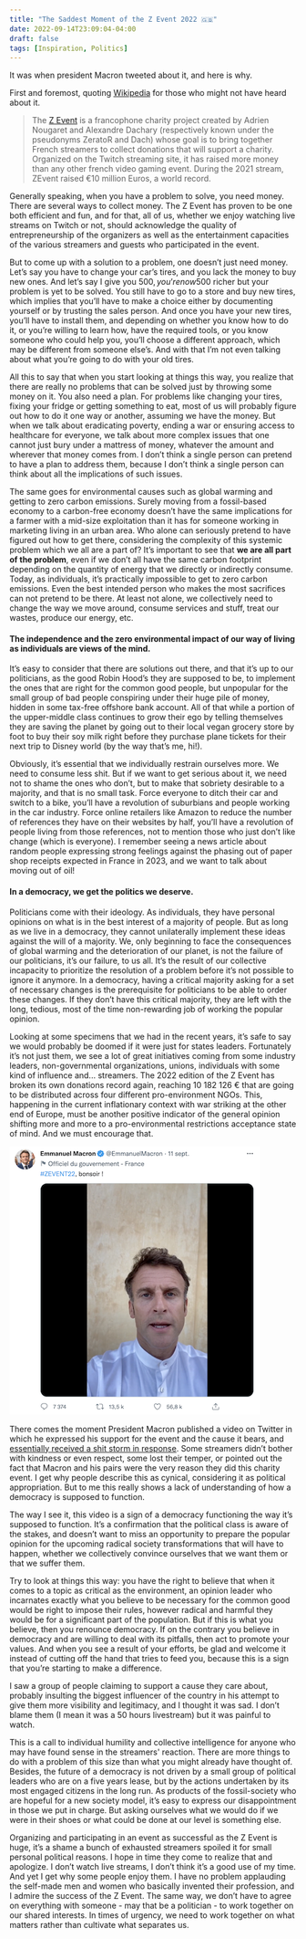```yaml
---
title: "The Saddest Moment of the Z Event 2022 🇬🇧"
date: 2022-09-14T23:09:04-04:00
draft: false
tags: [Inspiration, Politics]
---
```

It was when president Macron tweeted about it, and here is why.

First and foremost, quoting [Wikipedia](https://en.wikipedia.org/wiki/Z_Event) for those who might not have heard about it.

> The [Z Event](https://zevent.fr/) is a francophone charity project created by Adrien Nougaret and Alexandre Dachary (respectively known under the pseudonyms ZeratoR and Dach) whose goal is to bring together French streamers to collect donations that will support a charity. Organized on the Twitch streaming site, it has raised more money than any other french video gaming event. During the 2021 stream, ZEvent raised €10 million Euros, a world record.

Generally speaking, when you have a problem to solve, you need money.
There are several ways to collect money.
The Z Event has proven to be one both efficient and fun, and for that, all of us, whether we enjoy watching live streams on Twitch or not, should acknowledge the quality of entrepreneurship of the organizers as well as the entertainment capacities of the various streamers and guests who participated in the event.

But to come up with a solution to a problem, one doesn’t just need money.
Let’s say you have to change your car’s tires, and you lack the money to buy new ones.
And let’s say I give you 500$, you’re now 500$ richer but your problem is yet to be solved.
You still have to go to a store and buy new tires, which implies that you’ll have to make a choice either by documenting yourself or by trusting the sales person.
And once you have your new tires, you’ll have to install them, and depending on whether you know how to do it, or you’re willing to learn how, have the required tools, or you know someone who could help you, you’ll choose a different approach, which may be different from someone else’s.
And with that I’m not even talking about what you’re going to do with your old tires.

All this to say that when you start looking at things this way, you realize that there are really no problems that can be solved just by throwing some money on it.
You also need a plan.
For problems like changing your tires, fixing your fridge or getting something to eat, most of us will probably figure out how to do it one way or another, assuming we have the money.
But when we talk about eradicating poverty, ending a war or ensuring access to healthcare for everyone, we talk about more complex issues that one cannot just bury under a mattress of money, whatever the amount and wherever that money comes from.
I don’t think a single person can pretend to have a plan to address them, because I don’t think a single person can think about all the implications of such issues.

The same goes for environmental causes such as global warming and getting to zero carbon emissions.
Surely moving from a fossil-based economy to a carbon-free economy doesn’t have the same implications for a farmer with a mid-size exploitation than it has for someone working in marketing living in an urban area.
Who alone can seriously pretend to have figured out how to get there, considering the complexity of this systemic problem which we all are a part of?
It’s important to see that **we are all part of the problem**, even if we don’t all have the same carbon footprint depending on the quantity of energy that we directly or indirectly consume.
Today, as individuals, it’s practically impossible to get to zero carbon emissions.
Even the best intended person who makes the most sacrifices can not pretend to be there.
At least not alone, we collectively need to change the way we move around, consume services and stuff, treat our wastes, produce our energy, etc.

#### The independence and the zero environmental impact of our way of living as individuals are views of the mind.

It’s easy to consider that there are solutions out there, and that it’s up to our politicians, as the good Robin Hood’s they are supposed to be, to implement the ones that are right for the common good people, but unpopular for the small group of bad people conspiring under their huge pile of money, hidden in some tax-free offshore bank account.
All of that while a portion of the upper-middle class continues to grow their ego by telling themselves they are saving the planet by going out to their local vegan grocery store by foot to buy their soy milk right before they purchase plane tickets for their next trip to Disney world (by the way that’s me, hi!).

Obviously, it’s essential that we individually restrain ourselves more.
We need to consume less shit.
But if we want to get serious about it, we need not to shame the ones who don’t, but to make that sobriety desirable to a majority, and that is no small task.
Force everyone to ditch their car and switch to a bike, you’ll have a revolution of suburbians and people working in the car industry.
Force online retailers like Amazon to reduce the number of references they have on their websites by half, you’ll have a revolution of people living from those references, not to mention those who just don’t like change (which is everyone).
I remember seeing a news article about random people expressing strong feelings against the phasing out of paper shop receipts expected in France in 2023, and we want to talk about moving out of oil!

#### In a democracy, we get the politics we deserve.

Politicians come with their ideology.
As individuals, they have personal opinions on what is in the best interest of a majority of people.
But as long as we live in a democracy, they cannot unilaterally implement these ideas against the will of a majority.
We, only beginning to face the consequences of global warming and the deterioration of our planet, is not the failure of our politicians, it’s our failure, to us all.
It’s the result of our collective incapacity to prioritize the resolution of a problem before it’s not possible to ignore it anymore.
In a democracy, having a critical majority asking for a set of necessary changes is the prerequisite for politicians to be able to order these changes.
If they don’t have this critical majority, they are left with the long, tedious, most of the time non-rewarding job of working the popular opinion.

Looking at some specimens that we had in the recent years, it’s safe to say we would probably be doomed if it were just for states leaders.
Fortunately it’s not just them, we see a lot of great initiatives coming from some industry leaders, non-governmental organizations, unions, individuals with some kind of influence and... streamers.
The 2022 edition of the Z Event has broken its own donations record again, reaching 10 182 126 € that are going to be distributed across four different pro-environment NGOs.
This, happening in the current inflationary context with war striking at the other end of Europe, must be another positive indicator of the general opinion shifting more and more to a pro-environmental restrictions acceptance state of mind.
And we must encourage that.

![Macron's tweet #ZEVENT2022](/img/macron-tweet-zevent-2022.png)

There comes the moment President Macron published a video on Twitter in which he expressed his support for the event and the cause it bears, and [essentially received a shit storm in response](https://www.youtube.com/watch?v=4UHMj_Zz9hM).
Some streamers didn’t bother with kindness or even respect, some lost their temper, or pointed out the fact that Macron and his pairs were the very reason they did this charity event.
I get why people describe this as cynical, considering it as political appropriation.
But to me this really shows a lack of understanding of how a democracy is supposed to function.

The way I see it, this video is a sign of a democracy functioning the way it’s supposed to function.
It’s a confirmation that the political class is aware of the stakes, and doesn’t want to miss an opportunity to prepare the popular opinion for the upcoming radical society transformations that will have to happen, whether we collectively convince ourselves that we want them or that we suffer them.

Try to look at things this way: you have the right to believe that when it comes to a topic as critical as the environment, an opinion leader who incarnates exactly what you believe to be necessary for the common good would be right to impose their rules, however radical and harmful they would be for a significant part of the population.
But if this is what you believe, then you renounce democracy.
If on the contrary you believe in democracy and are willing to deal with its pitfalls, then act to promote your values.
And when you see a result of your efforts, be glad and welcome it instead of cutting off the hand that tries to feed you, because this is a sign that you’re starting to make a difference.

I saw a group of people claiming to support a cause they care about, probably insulting the biggest influencer of the country in his attempt to give them more visibility and legitimacy, and I thought it was sad.
I don’t blame them (I mean it was a 50 hours livestream) but it was painful to watch.

This is a call to individual humility and collective intelligence for anyone who may have found sense in the streamers' reaction.
There are more things to do with a problem of this size than what you might already have thought of.
Besides, the future of a democracy is not driven by a small group of political leaders who are on a five years lease, but by the actions undertaken by its most engaged citizens in the long run.
As products of the fossil-society who are hopeful for a new society model, it’s easy to express our disappointment in those we put in charge.
But asking ourselves what we would do if we were in their shoes or what could be done at our level is something else.

Organizing and participating in an event as successful as the Z Event is huge, it’s a shame a bunch of exhausted streamers spoiled it for small personal political reasons.
I hope in time they come to realize that and apologize.
I don’t watch live streams, I don’t think it’s a good use of my time.
And yet I get why some people enjoy them.
I have no problem applauding the self-made men and women who basically invented their profession, and I admire the success of the Z Event.
The same way, we don’t have to agree on everything with someone - may that be a politician - to work together on our shared interests.
In times of urgency, we need to work together on what matters rather than cultivate what separates us.
